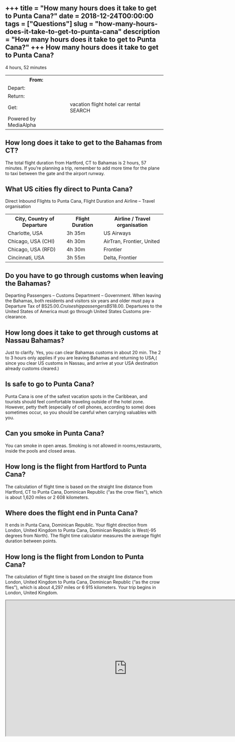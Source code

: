 +++
title = "How many hours does it take to get to Punta Cana?"
date = 2018-12-24T00:00:00
tags = ["Questions"]
slug = "how-many-hours-does-it-take-to-get-to-punta-cana"
description = "How many hours does it take to get to Punta Cana?"
+++
How many hours does it take to get to Punta Cana?
-------------------------------------------------

4 hours, 52 minutes

<table><tr><th>From:</th><th></th></tr><tr><td>Depart:</td><td></td></tr><tr><td>Return:</td><td></td></tr><tr><td>Get:</td><td>vacation flight hotel car rental SEARCH</td></tr><tr><td>Powered by MediaAlpha</td></tr></table>

How long does it take to get to the Bahamas from CT?
----------------------------------------------------

The total flight duration from Hartford, CT to Bahamas is 2 hours, 57 minutes. If you’re planning a trip, remember to add more time for the plane to taxi between the gate and the airport runway.

What US cities fly direct to Punta Cana?
----------------------------------------

Direct Inbound Flights to Punta Cana, Flight Duration and Airline – Travel organisation

<table><tr><th>City, Country of Departure</th><th>Flight Duration</th><th>Airline / Travel organisation</th></tr><tr><td>Charlotte, USA</td><td>3h 35m</td><td>US Airways</td></tr><tr><td>Chicago, USA (CHI)</td><td>4h 30m</td><td>AirTran, Frontier, United</td></tr><tr><td>Chicago, USA (RFD)</td><td>4h 30m</td><td>Frontier</td></tr><tr><td>Cincinnati, USA</td><td>3h 55m</td><td>Delta, Frontier</td></tr></table>

Do you have to go through customs when leaving the Bahamas?
-----------------------------------------------------------

Departing Passengers – Customs Department – Government. When leaving the Bahamas, both residents and visitors six years and older must pay a Departure Tax of BS$25.00. Cruise ship passengers BS$18.00. Departures to the United States of America must go through United States Customs pre-clearance.

How long does it take to get through customs at Nassau Bahamas?
---------------------------------------------------------------

Just to clarify. Yes, you can clear Bahamas customs in about 20 min. The 2 to 3 hours only applies if you are leaving Bahamas and returning to USA,( since you clear US customs in Nassau, and arrive at your USA destination already customs cleared.)

Is safe to go to Punta Cana?
----------------------------

Punta Cana is one of the safest vacation spots in the Caribbean, and tourists should feel comfortable traveling outside of the hotel zone. However, petty theft (especially of cell phones, according to some) does sometimes occur, so you should be careful when carrying valuables with you.

Can you smoke in Punta Cana?
----------------------------

You can smoke in open areas. Smoking is not allowed in rooms,restaurants, inside the pools and closed areas.

How long is the flight from Hartford to Punta Cana?
---------------------------------------------------

The calculation of flight time is based on the straight line distance from Hartford, CT to Punta Cana, Dominican Republic (“as the crow flies”), which is about 1,620 miles or 2 608 kilometers.

Where does the flight end in Punta Cana?
----------------------------------------

It ends in Punta Cana, Dominican Republic. Your flight direction from London, United Kingdom to Punta Cana, Dominican Republic is West(-95 degrees from North). The flight time calculator measures the average flight duration between points.

How long is the flight from London to Punta Cana?
-------------------------------------------------

The calculation of flight time is based on the straight line distance from London, United Kingdom to Punta Cana, Dominican Republic (“as the crow flies”), which is about 4,297 miles or 6 915 kilometers. Your trip begins in London, United Kingdom.

<iframe allow="accelerometer; autoplay; clipboard-write; encrypted-media; gyroscope; picture-in-picture" allowfullscreen="" class="__youtube_prefs__  epyt-is-override  no-lazyload" data-no-lazy="1" data-origheight="433" data-origwidth="770" data-skipgform_ajax_framebjll="" height="433" id="_ytid_12565" loading="lazy" src="https://www.youtube.com/embed/zOxg4bhwBxg?enablejsapi=1&autoplay=0&cc_load_policy=0&cc_lang_pref=&iv_load_policy=1&loop=0&modestbranding=0&rel=1&fs=1&playsinline=0&autohide=2&theme=dark&color=red&controls=1&" title="YouTube player" width="770"></iframe>